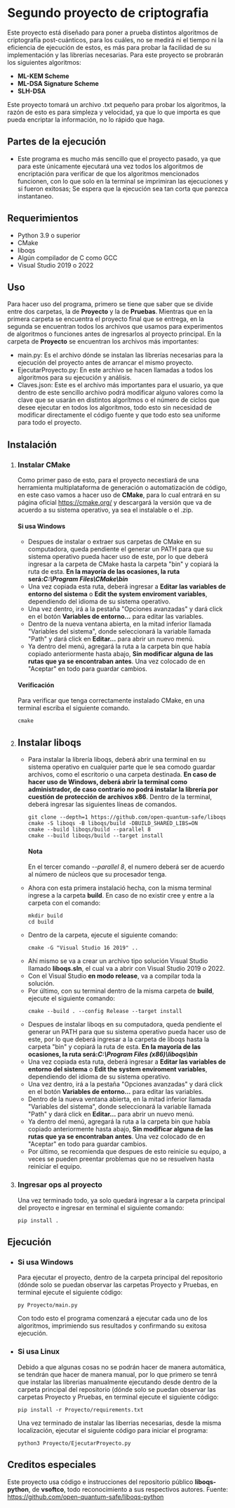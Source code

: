 # Segundo proyecto de criptografia

Este proyecto está diseñado para poner a prueba distintos algoritmos de criptografía post-cuánticos, para los cuáles, no se medirá ni el tiempo ni la eficiencia de ejecución de estos, es más para probar la facilidad de su implementación y las librerías necesarias. Para este proyecto se probrarán los siguientes algoritmos:
<ul>
  <li><b>ML-KEM Scheme</b></li>
  <li><b>ML-DSA Signature Scheme</b></li>
  <li><b>SLH-DSA</b></li>
</ul>

Este proyecto tomará un archivo .txt pequeño para probar los algoritmos, la razón de esto es para simpleza y velocidad, ya que lo que importa es que pueda encriptar la información, no lo rápido que haga.

## Partes de la ejecución
<ul>
  <li>
    Este programa es mucho más sencillo que el proyecto pasado, ya que para este únicamente ejecutará una vez todos los algoritmos de encriptación para verificar de que los algoritmos mencionados funcionen, con lo que solo en la terminal se imprimiran las ejecuciones y si fueron exitosas; Se espera que la ejecución sea tan corta que parezca instantaneo.
   </li>
</ul>

## Requerimientos
<ul>
  <li>Python 3.9 o superior</li>
  <li>CMake</li>
  <li>liboqs</li>
  <li>Algún compilador de C como GCC</li>
  <li>Visual Studio 2019 o 2022</li>
</ul>

## Uso
Para hacer uso del programa, primero se tiene que saber que se divide entre dos carpetas, la de <b>Proyecto</b> y la de <b>Pruebas</b>. Mientras que en la primera carpeta se encuentra el proyecto final que se entrega, en la segunda se encuentran todos los archivos que usamos para experimentos de algoritmos o funciones antes de ingresarlos al proyecto principal.
En la carpeta de <b>Proyecto</b> se encuentran los archivos más importantes:
<ul>
  <li>main.py: Es el archivo dónde se instalan las librerías necesarias para la ejecución del proyecto antes de arrancar el mismo proyecto.</li>
  <li>
    EjecutarProyecto.py: En este archivo se hacen llamadas a todos los algoritmos para su ejecución y análisis.
  </li>
  <li>
    Claves.json: Este es el archivo más importantes para el usuario, ya que dentro de este sencillo archivo podrá modificar alguno valores como la clave que se usarán en distintos algorítmos o el número de ciclos que desee ejecutar en todos los algorítmos, todo esto sin necesidad de modificar directamente el código fuente y que todo esto sea uniforme para todo el proyecto.
  </li>
</ul>

## Instalación
<ol>
  <li>

### Instalar CMake
Como primer paso de esto, para el proyecto necestiará de una herramienta multiplataforma de generación o automatización de código, en este caso vamos a hacer uso de <b>CMake</b>, para lo cual entrará en su página oficial <a>https://cmake.org/</a> y descargará la versión que va de acuerdo a su sistema operativo, ya sea el instalable o el .zip.

#### Si usa Windows
<ul>
  <li>
    Despues de instalar o extraer sus carpetas de CMake en su computadora, queda pendiente el generar un PATH para que su sistema operativo pueda hacer uso de este, por lo que deberá ingresar a la carpeta de CMake hasta la carpeta "bin" y copiará la ruta de esta. <b>En la mayoría de las ocasiones, la ruta será:<i>C:\Program Files\CMake\bin</i></b>
  </li>
  <li>
    Una vez copiada esta ruta, deberá ingresar a <b>Editar las variables de entorno del sistema</b> o <b>Edit the system enviroment variables</b>, dependiendo del idioma de su sistema operativo.
  </li>
  <li>
    Una vez dentro, irá a la pestaña "Opciones avanzadas" y dará click en el botón <b>Variables de entorno...</b> para editar las variables.
  </li>
  <li>
    Dentro de la nueva ventana abierta, en la mitad inferior llamada "Variables del sistema", donde seleccionará la variable llamada "Path" y dará click en <b>Editar...</b> para abrir un nuevo menú.
  </li>
  <li>
    Ya dentro del menú, agregará la ruta a la carpeta bin que había copiado anteriormente hasta abajo, <b>Sin modificar alguna de las rutas que ya se encontraban antes</b>. Una vez colocado de en "Aceptar" en todo para guardar cambios.
  </li>
</ul>

#### Verificación
Para verificar que tenga correctamente instalado CMake, en una terminal escriba el siguiente comando.
```shell
cmake
```
  </li>
  <li>
    
## Instalar liboqs
<ul>
  <li>
    Para instalar la librería liboqs, deberá abrir una terminal en su sistema operativo en cualquier parte que le sea comodo guardar archivos, como el escritorio o una carpeta destinada. <b>En caso de hacer uso de Windows, deberá abrir la terminal como administrador, de caso contrario no podrá instalar la librería por cuestión de protección de archivos x86</b>. Dentro de la terminal, deberá ingresar las siguientes líneas de comandos.
    
```shell
git clone --depth=1 https://github.com/open-quantum-safe/liboqs
cmake -S liboqs -B liboqs/build -DBUILD_SHARED_LIBS=ON
cmake --build liboqs/build --parallel 8
cmake --build liboqs/build --target install
```
#### Nota
En el tercer comando <i>--parallel 8</i>, el numero deberá ser de acuerdo al número de núcleos que su procesador tenga.
  </li>
  <li>
    Ahora con esta primera instalació hecha, con la misma terminal ingrese a la carpeta <b>build</b>. En caso de no existir cree y entre a la carpeta con el comando:

```shell
mkdir build
cd build
```
  </li>
  <li>
    Dentro de la carpeta, ejecute el siguiente comando:
    
```shell
cmake -G "Visual Studio 16 2019" ..
```
  </li>
  <li>
    Ahí mismo se va a crear un archivo tipo solución Visual Studio llamado <b>liboqs.sln</b>, el cual va a abrir con Visual Studio 2019 o 2022.
  </li>
  <li>
    Con el Visual Studio <b>en modo release</b>, va a compilar toda la solución.
  </li>
  <li>
    Por último, con su terminal dentro de la misma carpeta de <b>build</b>, ejecute el siguiente comando:

```shell
cmake --build . --config Release --target install
```
  </li>
</ul>
<ul>
  <li>
    Despues de instalar liboqs en su computadora, queda pendiente el generar un PATH para que su sistema operativo pueda hacer uso de este, por lo que deberá ingresar a la carpeta de liboqs hasta la carpeta "bin" y copiará la ruta de esta. <b>En la mayoría de las ocasiones, la ruta será:<i>C:\Program Files (x86)\liboqs\bin</i></b>
  </li>
  <li>
    Una vez copiada esta ruta, deberá ingresar a <b>Editar las variables de entorno del sistema</b> o <b>Edit the system enviroment variables</b>, dependiendo del idioma de su sistema operativo.
  </li>
  <li>
    Una vez dentro, irá a la pestaña "Opciones avanzadas" y dará click en el botón <b>Variables de entorno...</b> para editar las variables.
  </li>
  <li>
    Dentro de la nueva ventana abierta, en la mitad inferior llamada "Variables del sistema", donde seleccionará la variable llamada "Path" y dará click en <b>Editar...</b> para abrir un nuevo menú.
  </li>
  <li>
    Ya dentro del menú, agregará la ruta a la carpeta bin que había copiado anteriormente hasta abajo, <b>Sin modificar alguna de las rutas que ya se encontraban antes</b>. Una vez colocado de en "Aceptar" en todo para guardar cambios.
  </li>
  <li>
    Por último, se recomienda que despues de esto reinicie su equipo, a veces se pueden preentar problemas que no se resuelven hasta reiniciar el equipo.
  </li>
</ul>
  </li>
  
  <li>
    
### Ingresar ops al proyecto
Una vez terminado todo, ya solo quedará ingresar a la carpeta principal del proyecto e ingresar en terminal el siguiente comando:
```shell
pip install .
```
  </li>
</ol>

 ## Ejecución
  <ul>
    <li>
      
### Si usa Windows
Para ejecutar el proyecto, dentro de la carpeta principal del repositorio (dónde solo se puedan observar las carpetas Proyecto y Pruebas, en terminal ejecute el siguiente código:
```shell
py Proyecto/main.py
```
Con todo esto el programa comenzará a ejecutar cada uno de los algoritmos, imprimiendo sus resultados y confirmando su exitosa ejecución.
    </li>
    <li>
### Si usa Linux
Debido a que algunas cosas no se podrán hacer de manera automática, se tendrán que hacer de manera manual, por lo que primero se tenrá que instalar las librerias manualmente ejecutando desde dentro de la carpeta principal del repositorio (dónde solo se puedan observar las carpetas Proyecto y Pruebas, en terminal ejecute el siguiente código:
```shell
pip install -r Proyecto/requirements.txt
```
Una vez terminado de instalar las liberrias necesarias, desde la misma localización, ejecutar el siguiente código para iniciar el programa:
```shell
python3 Proyecto/EjecutarProyecto.py
```
  </li>
  </ul>
  
## Creditos especiales
Este proyecto usa código e instrucciones del repositorio público <b>liboqs-python</b>, de <b>vsoftco</b>, todo reconocimiento a sus respectivos autores.
Fuente: <a>https://github.com/open-quantum-safe/liboqs-python</a>
